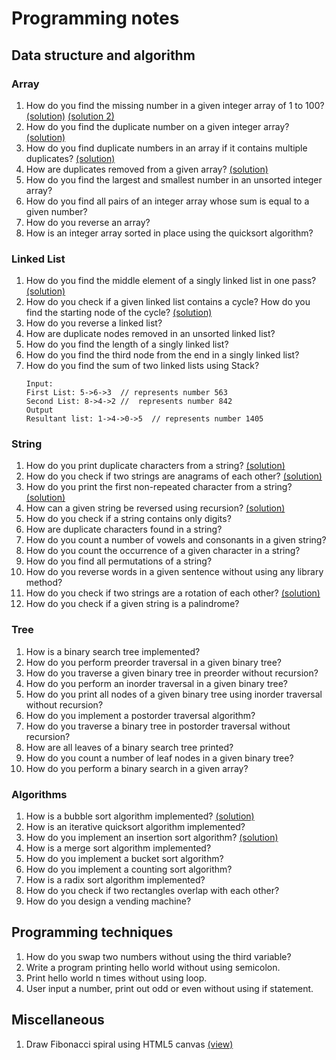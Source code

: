 # Programming notes

## Data structure and algorithm

### Array

1. How do you find the missing number in a given integer array of 1 to 100? [(solution)](tchau/array/find_missing_element) [(solution 2)](nqvinh/array/find_missing_number/)
1. How do you find the duplicate number on a given integer array? [(solution)](nqvinh/array/find_duplicate_num_simple/)
1. How do you find duplicate numbers in an array if it contains multiple duplicates? [(solution)](nqvinh/array/find_multiple_duplicate/)
1. How are duplicates removed from a given array? [(solution)](nqvinh/array/delete_duplicate_member/)
1. How do you find the largest and smallest number in an unsorted integer array?
1. How do you find all pairs of an integer array whose sum is equal to a given number?
1. How do you reverse an array?
1. How is an integer array sorted in place using the quicksort algorithm?

### Linked List

1. How do you find the middle element of a singly linked list in one pass? [(solution)](nqvinh/linked_List/find_middle_element/)
1. How do you check if a given linked list contains a cycle? How do you find the starting node of the cycle? [(solution)](nqvinh/linked_List/find_cirle_and_starting_of_circle/)
1. How do you reverse a linked list?
1. How are duplicate nodes removed in an unsorted linked list?
1. How do you find the length of a singly linked list?
1. How do you find the third node from the end in a singly linked list?
1. How do you find the sum of two linked lists using Stack?
    ```
    Input:
    First List: 5->6->3  // represents number 563
    Second List: 8->4->2 //  represents number 842
    Output
    Resultant list: 1->4->0->5  // represents number 1405
    ```

### String

1. How do you print duplicate characters from a string? [(solution)](nqvinh/string/print_duplicate_char/)
1. How do you check if two strings are anagrams of each other? [(solution)](nqvinh/string/check_two_strings_are_anagram/)
1. How do you print the first non-repeated character from a string? [(solution)](nqvinh/string/print_first_non_repeated/)
1. How can a given string be reversed using recursion? [(solution)](nqvinh/string/reverse_string_using_recursion/)
1. How do you check if a string contains only digits?
1. How are duplicate characters found in a string?
1. How do you count a number of vowels and consonants in a given string?
1. How do you count the occurrence of a given character in a string?
1. How do you find all permutations of a string?
1. How do you reverse words in a given sentence without using any library method?
1. How do you check if two strings are a rotation of each other? [(solution)](nqvinh/string/two_strings_are_a_rotation_of_each_other/)
1. How do you check if a given string is a palindrome?

### Tree

1. How is a binary search tree implemented?
1. How do you perform preorder traversal in a given binary tree?
1. How do you traverse a given binary tree in preorder without recursion?
1. How do you perform an inorder traversal in a given binary tree?
1. How do you print all nodes of a given binary tree using inorder traversal without recursion?
1. How do you implement a postorder traversal algorithm?
1. How do you traverse a binary tree in postorder traversal without recursion?
1. How are all leaves of a binary search tree printed?
1. How do you count a number of leaf nodes in a given binary tree?
1. How do you perform a binary search in a given array?

### Algorithms

1. How is a bubble sort algorithm implemented? [(solution)](nqvinh/algorithms_sort/bubble_sort/)
1. How is an iterative quicksort algorithm implemented?
1. How do you implement an insertion sort algorithm? [(solution)](nqvinh/algorithms_sort/insert_sort/)
1. How is a merge sort algorithm implemented?
1. How do you implement a bucket sort algorithm?
1. How do you implement a counting sort algorithm?
1. How is a radix sort algorithm implemented?
1. How do you check if two rectangles overlap with each other?
1. How do you design a vending machine?

## Programming techniques

1. How do you swap two numbers without using the third variable?
1. Write a program printing hello world without using semicolon.
1. Print hello world n times without using loop.
1. User input a number, print out odd or even without using if statement.

## Miscellaneous

1. Draw Fibonacci spiral using HTML5 canvas [(view)](mxhan/fibo/fibo.html)
